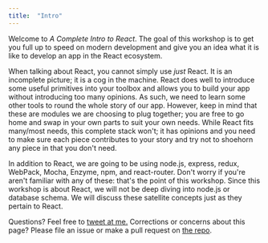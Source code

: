 ```yaml
---
title:  "Intro"
---
```


Welcome to _A Complete Intro to React_. The goal of this workshop is to get you full up to speed on modern development and give you an idea what it is like to develop an app in the React ecosystem.

When talking about React, you cannot simply use _just_ React. It is an incomplete picture; it is a cog in the machine. React does well to introduce some useful primitives into your toolbox and allows you to build your app without introducing too many opinions. As such, we need to learn some other tools to round the whole story of our app. However, keep in mind that these are modules we are choosing to plug together; you are free to go home and swap in your own parts to suit your own needs. While React fits many/most needs, this complete stack won't; it has opinions and you need to make sure each piece contributes to your story and try not to shoehorn any piece in that you don't need.

In addition to React, we are going to be using node.js, express, redux, WebPack, Mocha, Enzyme, npm, and react-router. Don't worry if you're aren't familiar with any of these: that's the point of this workshop. Since this workshop is about React, we will not be deep diving into node.js or database schema. We will discuss these satellite concepts just as they pertain to React.

Questions? Feel free to <a href="https://twitter.com/holtbt">tweet at me.</a> Corrections or concerns about this page? Please file an issue or make a pull request on <a href="https://github.com/btholt/complete-intro-to-react">the repo</a>.
